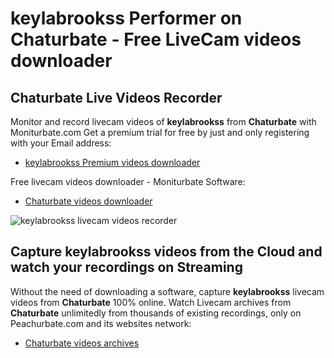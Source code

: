 # keylabrookss Performer on Chaturbate - Free LiveCam videos downloader

## Chaturbate Live Videos Recorder

Monitor and record livecam videos of **keylabrookss** from **Chaturbate** with Moniturbate.com
Get a premium trial for free by just and only registering with your Email address:
* [keylabrookss Premium videos downloader](https://moniturbate.com/request-demo-licence-key.html)

Free livecam videos downloader - Moniturbate Software:
* [Chaturbate videos downloader](https://moniturbate.com/moniturbate-download-software.html)

![keylabrookss livecam videos recorder](https://peachurnet.com/templates/moniturbate-software.png)


## Capture keylabrookss videos from the Cloud and watch your recordings on Streaming

Without the need of downloading a software, capture **keylabrookss** livecam videos from **Chaturbate** 100% online.
Watch Livecam archives from **Chaturbate** unlimitedly from thousands of existing recordings, only on Peachurbate.com and its websites network:
* [Chaturbate videos archives](https://peachurnet.com/)